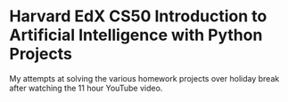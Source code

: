 # Harvard EdX CS50 Introduction to Artificial Intelligence with Python Projects

My attempts at solving the various homework projects over holiday break after watching the 11 hour YouTube video. 
